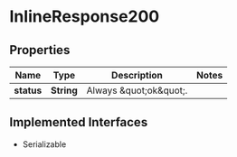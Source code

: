 

# InlineResponse200


## Properties

Name | Type | Description | Notes
------------ | ------------- | ------------- | -------------
**status** | **String** | Always \&quot;ok\&quot;. | 


## Implemented Interfaces

* Serializable


